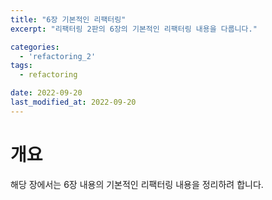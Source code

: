 ```yaml
---
title: "6장 기본적인 리팩터링"
excerpt: "리팩터링 2판의 6장의 기본적인 리팩터링 내용을 다룹니다."

categories:
  - 'refactoring_2'
tags:
  - refactoring

date: 2022-09-20
last_modified_at: 2022-09-20
---
```


# 개요 

해당 장에서는 6장 내용의 기본적인 리팩터링 내용을 정리하려 합니다. 

